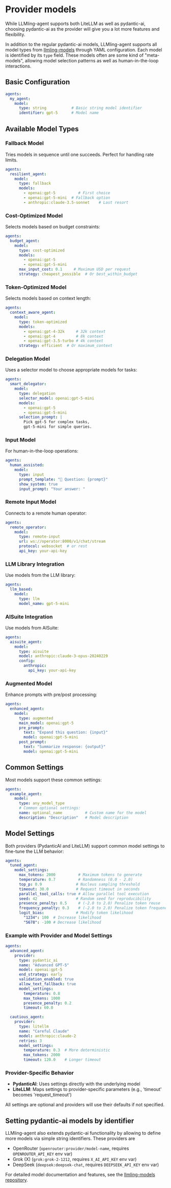 # Provider models

While LLMling-agent supports both LiteLLM as well as pydantic-ai, choosing pydantic-ai
as the provider will give you a lot more features and flexibility.

In addition to the regular pydantic-ai models,
LLMling-agent supports all model types from [llmling-models](https://github.com/phil65/llmling-models) through YAML configuration. Each model is identified by its `type` field.
These models often are some kind of "meta-models", allowing model selection patterns as well
as human-in-the-loop interactions.

## Basic Configuration

```yaml
agents:
  my_agent:
    model:
      type: string           # Basic string model identifier
      identifier: gpt-5      # Model name
```

## Available Model Types

### Fallback Model

Tries models in sequence until one succeeds. Perfect for handling rate limits.

```yaml
agents:
  resilient_agent:
    model:
      type: fallback
      models:
        - openai:gpt-5          # First choice
        - openai:gpt-5-mini  # Fallback option
        - anthropic:claude-3.5-sonnet    # Last resort
```

### Cost-Optimized Model

Selects models based on budget constraints:

```yaml
agents:
  budget_agent:
    model:
      type: cost-optimized
      models:
        - openai:gpt-5
        - openai:gpt-5-mini
      max_input_cost: 0.1     # Maximum USD per request
      strategy: cheapest_possible  # Or best_within_budget
```

### Token-Optimized Model

Selects models based on context length:

```yaml
agents:
  context_aware_agent:
    model:
      type: token-optimized
      models:
        - openai:gpt-4-32k     # 32k context
        - openai:gpt-4         # 8k context
        - openai:gpt-3.5-turbo # 4k context
      strategy: efficient  # Or maximum_context
```

### Delegation Model

Uses a selector model to choose appropriate models for tasks:

```yaml
agents:
  smart_delegator:
    model:
      type: delegation
      selector_model: openai:gpt-5-mini
      models:
        - openai:gpt-5
        - openai:gpt-5-mini
      selection_prompt: |
        Pick gpt-5 for complex tasks,
        gpt-5-mini for simple queries.
```

### Input Model

For human-in-the-loop operations:

```yaml
agents:
  human_assisted:
    model:
      type: input
      prompt_template: "🤖 Question: {prompt}"
      show_system: true
      input_prompt: "Your answer: "
```

### Remote Input Model

Connects to a remote human operator:

```yaml
agents:
  remote_operator:
    model:
      type: remote-input
      url: ws://operator:8000/v1/chat/stream
      protocol: websocket  # or rest
      api_key: your-api-key
```

### LLM Library Integration

Use models from the LLM library:

```yaml
agents:
  llm_based:
    model:
      type: llm
      model_name: gpt-5-mini
```

### AISuite Integration

Use models from AISuite:

```yaml
agents:
  aisuite_agent:
    model:
      type: aisuite
      model: anthropic:claude-3-opus-20240229
      config:
        anthropic:
          api_key: your-api-key
```

### Augmented Model

Enhance prompts with pre/post processing:

```yaml
agents:
  enhanced_agent:
    model:
      type: augmented
      main_model: openai:gpt-5
      pre_prompt:
        text: "Expand this question: {input}"
        model: openai:gpt-5-mini
      post_prompt:
        text: "Summarize response: {output}"
        model: openai:gpt-5-mini
```

## Common Settings

Most models support these common settings:

```yaml
agents:
  example_agent:
    model:
      type: any_model_type
      # Common optional settings:
      name: optional_name          # Custom name for the model
      description: "Description"   # Model description
```

## Model Settings

Both providers (PydanticAI and LiteLLM) support common model settings to fine-tune the LLM behavior:

```yaml
agents:
  tuned_agent:
    model_settings:
      max_tokens: 2000          # Maximum tokens to generate
      temperature: 0.7          # Randomness (0.0 - 2.0)
      top_p: 0.9               # Nucleus sampling threshold
      timeout: 30.0            # Request timeout in seconds
      parallel_tool_calls: true # Allow parallel tool execution
      seed: 42                 # Random seed for reproducibility
      presence_penalty: 0.5     # (-2.0 to 2.0) Penalize token reuse
      frequency_penalty: 0.3    # (-2.0 to 2.0) Penalize token frequency
      logit_bias:              # Modify token likelihood
        "1234": 100  # Increase likelihood
        "5678": -100 # Decrease likelihood
```

### Example with Provider and Model Settings

```yaml
agents:
  advanced_agent:
    provider:
      type: pydantic_ai
      name: "Advanced GPT-5"
      model: openai:gpt-5
      end_strategy: early
      validation_enabled: true
      allow_text_fallback: true
      model_settings:
        temperature: 0.8
        max_tokens: 1000
        presence_penalty: 0.2
        timeout: 60.0

  cautious_agent:
    provider:
      type: litellm
      name: "Careful Claude"
      model: anthropic:claude-2
      retries: 3
      model_settings:
        temperature: 0.3  # More deterministic
        max_tokens: 2000
        timeout: 120.0    # Longer timeout
```

### Provider-Specific Behavior

- **PydanticAI**: Uses settings directly with the underlying model
- **LiteLLM**: Maps settings to provider-specific parameters (e.g., 'timeout' becomes 'request_timeout')

All settings are optional and providers will use their defaults if not specified.


## Setting pydantic-ai models by identifier

LLMling-agent also extends pydantic-ai functionality by allowing to define more models via simple
string identifiers. These providers are

- OpenRouter (`openrouter:provider/model-name`, requires `OPENROUTER_API_KEY` env var)
- Grok (X) (`grok:grok-2-1212`, requires `X_AI_API_KEY` env var)
- DeepSeek (`deepsek:deepsek-chat`, requires `DEEPSEEK_API_KEY` env var)

For detailed model documentation and features, see the [llmling-models repository](https://github.com/phil65/llmling-models).
